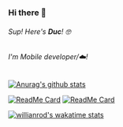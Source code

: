 ### Hi there 👋

###### Sup! Here's **Duc**! 🤓 

###### I'm Mobile developer/☁️! 

[![Anurag's github stats](https://github-readme-stats.vercel.app/api?username=manhduc-nguyen)](https://github.com/anuraghazra/github-readme-stats)

[![ReadMe Card](https://github-readme-stats.vercel.app/api/pin/?username=linagora&repo=linshare-mobile-flutter-app&theme=radical)](https://github.com/linagora/linshare-mobile-flutter-app)
[![ReadMe Card](https://github-readme-stats.vercel.app/api/pin/?username=linagora&repo=linshare-mobile-android-app&theme=nightowl)](https://github.com/linagora/linshare-mobile-android-app)

[![willianrod's wakatime stats](https://github-readme-stats.vercel.app/api/wakatime?username=manhduc-nguyen&theme=nightowl)](https://github.com/anuraghazra/github-readme-stats)
<!--
**manhduc-nguyen/manhduc-nguyen** is a ✨ _special_ ✨ repository because its `README.md` (this file) appears on your GitHub profile.

Here are some ideas to get you started:

- 🔭 I’m currently working on ...
- 🌱 I’m currently learning ...
- 👯 I’m looking to collaborate on ...
- 🤔 I’m looking for help with ...
- 💬 Ask me about ...
- 📫 How to reach me: ...
- 😄 Pronouns: ...
- ⚡ Fun fact: ...
-->
